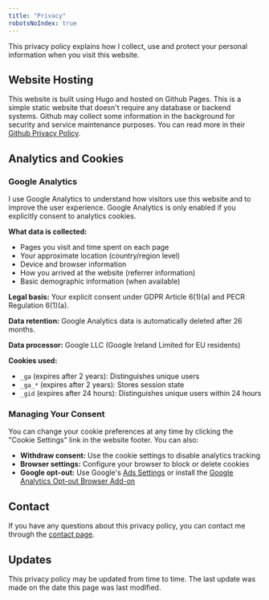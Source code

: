 ```yaml
---
title: "Privacy"
robotsNoIndex: true
---
```


This privacy policy explains how I collect, use and protect your personal information when you visit this website.

## Website Hosting

This website is built using Hugo and hosted on Github Pages. This is a simple static website that doesn't require any database or backend systems. Github may collect some information in the background for security and service maintenance purposes. You can read more in their [Github Privacy Policy](https://docs.github.com/en/site-policy/privacy-policies/github-privacy-statement).

## Analytics and Cookies

### Google Analytics

I use Google Analytics to understand how visitors use this website and to improve the user experience. Google Analytics is only enabled if you explicitly consent to analytics cookies.

**What data is collected:**
- Pages you visit and time spent on each page
- Your approximate location (country/region level)
- Device and browser information
- How you arrived at the website (referrer information)
- Basic demographic information (when available)

**Legal basis:** Your explicit consent under GDPR Article 6(1)(a) and PECR Regulation 6(1)(a).

**Data retention:** Google Analytics data is automatically deleted after 26 months.

**Data processor:** Google LLC (Google Ireland Limited for EU residents)

**Cookies used:**
- `_ga` (expires after 2 years): Distinguishes unique users
- `_ga_*` (expires after 2 years): Stores session state
- `_gid` (expires after 24 hours): Distinguishes unique users within 24 hours

### Managing Your Consent

You can change your cookie preferences at any time by clicking the "Cookie Settings" link in the website footer. You can also:

- **Withdraw consent:** Use the cookie settings to disable analytics tracking
- **Browser settings:** Configure your browser to block or delete cookies
- **Google opt-out:** Use Google's [Ads Settings](https://adssettings.google.com/) or install the [Google Analytics Opt-out Browser Add-on](https://tools.google.com/dlpage/gaoptout)

## Contact

If you have any questions about this privacy policy, you can contact me through the [contact page](/contact).

## Updates

This privacy policy may be updated from time to time. The last update was made on the date this page was last modified.
